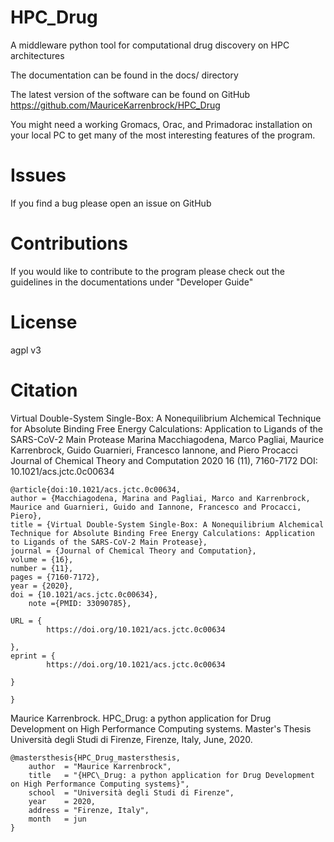 # HPC_Drug
A middleware python tool for computational drug discovery on HPC architectures

The documentation can be found in the docs/ directory

The latest version of the software can be found on GitHub https://github.com/MauriceKarrenbrock/HPC_Drug

You might need a working Gromacs, Orac, and Primadorac installation on your local PC to get many of the most interesting features of the program.

# Issues
If you find a bug please open an issue on GitHub

# Contributions
If you would like to contribute to the program please check out the guidelines in the documentations under "Developer Guide"

# License
agpl v3

# Citation

Virtual Double-System Single-Box: A Nonequilibrium Alchemical Technique for Absolute Binding Free Energy Calculations: Application to Ligands of the SARS-CoV-2 Main Protease
Marina Macchiagodena, Marco Pagliai, Maurice Karrenbrock, Guido Guarnieri, Francesco Iannone, and Piero Procacci
Journal of Chemical Theory and Computation 2020 16 (11), 7160-7172
DOI: 10.1021/acs.jctc.0c00634
```
@article{doi:10.1021/acs.jctc.0c00634,
author = {Macchiagodena, Marina and Pagliai, Marco and Karrenbrock, Maurice and Guarnieri, Guido and Iannone, Francesco and Procacci, Piero},
title = {Virtual Double-System Single-Box: A Nonequilibrium Alchemical Technique for Absolute Binding Free Energy Calculations: Application to Ligands of the SARS-CoV-2 Main Protease},
journal = {Journal of Chemical Theory and Computation},
volume = {16},
number = {11},
pages = {7160-7172},
year = {2020},
doi = {10.1021/acs.jctc.0c00634},
    note ={PMID: 33090785},

URL = { 
        https://doi.org/10.1021/acs.jctc.0c00634
    
},
eprint = { 
        https://doi.org/10.1021/acs.jctc.0c00634
    
}

}
```

Maurice Karrenbrock. HPC_Drug: a python application for Drug Development on High Performance Computing systems. Master's Thesis Università degli Studi di Firenze, Firenze, Italy, June, 2020.
```
@mastersthesis{HPC_Drug_mastersthesis,
    author  = "Maurice Karrenbrock",
    title   = "{HPC\_Drug: a python application for Drug Development on High Performance Computing systems}",
    school  = "Università degli Studi di Firenze",
    year    = 2020,
    address = "Firenze, Italy",
    month   = jun
}
```

